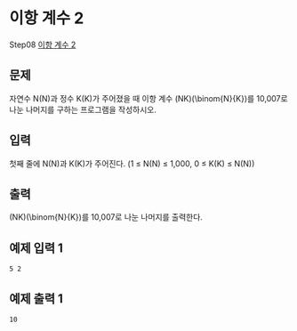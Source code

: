 # 이항 계수 2

Step08 [이항 계수 2](https://www.acmicpc.net/problem/11051)

## 문제

자연수 N\(N\)과 정수 K\(K\)가 주어졌을 때 이항 계수 (NK)\(\binom{N}{K}\)를 10,007로 나눈 나머지를 구하는 프로그램을 작성하시오.

## 입력

첫째 줄에 N\(N\)과 K\(K\)가 주어진다. (1 ≤ N\(N\) ≤ 1,000, 0 ≤ K\(K\) ≤ N\(N\))

## 출력

 (NK)\(\binom{N}{K}\)를 10,007로 나눈 나머지를 출력한다.

## 예제 입력 1 

```
5 2
```

## 예제 출력 1 

```
10
```
